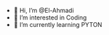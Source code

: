 - 👋 Hi, I’m @El-Ahmadi
- 👀 I’m interested in Coding
- 🌱 I’m currently learning PYTON


<!---
El-Ahmadi/El-Ahmadi is a ✨ special ✨ repository because its `README.md` (this file) appears on your GitHub profile.
You can click the Preview link to take a look at your changes.
--->
